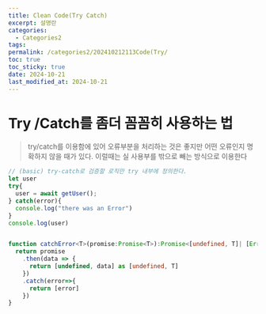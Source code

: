 ```yaml
---
title: Clean Code(Try Catch)
excerpt: 설명란
categories:
  - Categories2
tags: 
permalink: /categories2/202410212113Code(Try/
toc: true
toc_sticky: true
date: 2024-10-21
last_modified_at: 2024-10-21
---
```

# Try /Catch를 좀더 꼼꼼히 사용하는 법
> try/catch를 이용함에 있어 오류부분을 처리하는 것은 좋지만 어떤 오류인지 명확하지 않을 때가 있다. 이럴때는 실 사용부를 밖으로 빼는 방식으로 이용한다


```ts
// (basic) try-catch로 검증할 로직만 try 내부에 정의한다.
let user
try{
  user = await getUser();
} catch(error){
  console.log("there was an Error")
}
console.log(user)


function catchError<T>(promise:Promise<T>):Promise<[undefined, T]| [Error]>{
  return promise
    .then(data => {
      return [undefined, data] as [undefined, T]
    })
    .catch(error=>{
      return [error]
    })
}


```